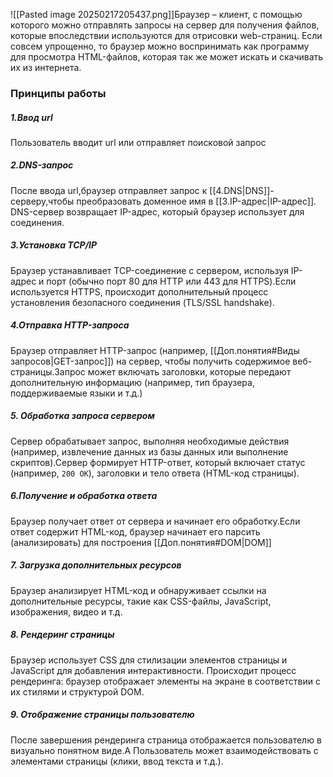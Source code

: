 ![[Pasted image 20250217205437.png]]Браузер – клиент, с помощью которого можно отправлять запросы на сервер для получения файлов, которые впоследствии используются для отрисовки web-страниц. Если совсем упрощенно, то браузер можно воспринимать как программу для просмотра HTML-файлов, которая так же может искать и скачивать их из интернета.
### Принципы работы
##### 1.Ввод url
Пользователь вводит url или отправляет поисковой запрос
##### 2.DNS-запрос
После ввода url,браузер отправляет запрос к [[4.DNS|DNS]]-серверу,чтобы преобразовать доменное имя в [[3.IP-адрес|IP-адрес]]. DNS-сервер возвращает IP-адрес, который браузер использует для соединения.
##### 3.Установка TCP/IP
Браузер устанавливает TCP-соединение с сервером, используя IP-адрес и порт (обычно порт 80 для HTTP или 443 для HTTPS).Если используется HTTPS, происходит дополнительный процесс установления безопасного соединения (TLS/SSL handshake).
##### 4.Отправка HTTP-запроса
Браузер отправляет HTTP-запрос (например, [[Доп.понятия#Виды запросов|GET-запрос]]) на сервер, чтобы получить содержимое веб-страницы.Запрос может включать заголовки, которые передают дополнительную информацию (например, тип браузера, поддерживаемые языки и т.д.)
##### 5. Обработка запроса сервером
Сервер обрабатывает запрос, выполняя необходимые действия (например, извлечение данных из базы данных или выполнение скриптов).Сервер формирует HTTP-ответ, который включает статус (например, `200 OK`), заголовки и тело ответа (HTML-код страницы).
##### 6.Получение и обработка ответа
Браузер получает ответ от сервера и начинает его обработку.Если ответ содержит HTML-код, браузер начинает его парсить (анализировать) для построения [[Доп.понятия#DOM|DOM]]
##### 7. Загрузка дополнительных ресурсов
Браузер анализирует HTML-код и обнаруживает ссылки на дополнительные ресурсы, такие как CSS-файлы, JavaScript, изображения, видео и т.д.
##### 8. Рендеринг страницы
Браузер использует CSS для стилизации элементов страницы и JavaScript для добавления интерактивности.
Происходит процесс рендеринга: браузер отображает элементы на экране в соответствии с их стилями и структурой DOM.
##### 9. Отображение страницы пользователю
После завершения рендеринга страница отображается пользователю в визуально понятном виде.А Пользователь может взаимодействовать с элементами страницы (клики, ввод текста и т.д.).
